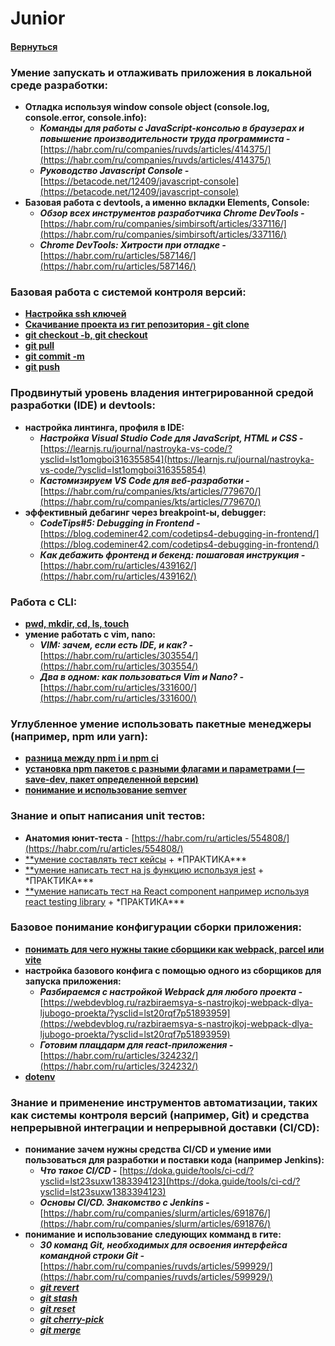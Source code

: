 # Junior

#### [Вернуться](../TOOLS.md)

### Умение запускать и отлаживать приложения в локальной среде разработки:

- **Отладка используя window console object (console.log, console.error, console.info):**
  - **_Команды для работы с JavaScript-консолью в браузерах и повышение производительности труда программиста -_** [https://habr.com/ru/companies/ruvds/articles/414375/](https://habr.com/ru/companies/ruvds/articles/414375/)
  - **_Руководство Javascript Console -_** [https://betacode.net/12409/javascript-console](https://betacode.net/12409/javascript-console)
- **Базовая работа с devtools, а именно вкладки Elements, Console:**
  - **_Обзор всех инструментов разработчика Chrome DevTools -_** [https://habr.com/ru/companies/simbirsoft/articles/337116/](https://habr.com/ru/companies/simbirsoft/articles/337116/)
  - **_Chrome DevTools: Хитрости при отладке -_** [https://habr.com/ru/articles/587146/](https://habr.com/ru/articles/587146/)

### Базовая работа с системой контроля версий:

- [**Настройка ssh ключей**](https://losst.pro/avtorizatsiya-po-klyuchu-ssh?ysclid=lst1cqmicj562693465)
- [**Скачивание проекта из гит репозитория - git clone**](https://git-scm.com/docs/git-clone)
- [**git checkout -b, git checkout**](https://git-scm.com/docs/git-checkout)
- [**git pull**](https://git-scm.com/docs/git-pull)
- [**git commit -m**](https://git-scm.com/docs/git-commit)
- [**git push**](https://git-scm.com/docs/git-push)

### Продвинутый уровень владения интегрированной средой разработки (IDE) и devtools:

- **настройка линтинга, профиля в IDE:**
  - **_Настройка Visual Studio Code для JavaScript, HTML и CSS -_** [https://learnjs.ru/journal/nastroyka-vs-code/?ysclid=lst1omgboi316355854](https://learnjs.ru/journal/nastroyka-vs-code/?ysclid=lst1omgboi316355854)
  - **_Кастомизируем VS Code для веб-разработки -_** [https://habr.com/ru/companies/kts/articles/779670/](https://habr.com/ru/companies/kts/articles/779670/)
- **эффективный дебагинг через breakpoint-ы, debugger:**
  - **_CodeTips#5: Debugging in Frontend -_** [https://blog.codeminer42.com/codetips4-debugging-in-frontend/](https://blog.codeminer42.com/codetips4-debugging-in-frontend/)
  - **_Как дебажить фронтенд и бекенд: пошаговая инструкция -_** [https://habr.com/ru/articles/439162/](https://habr.com/ru/articles/439162/)

### Работа с CLI:

- [**pwd, mkdir, cd, ls, touch**](https://habr.com/ru/companies/edison/articles/502066/)
- **умение работать с vim, nano:**
  - **_VIM: зачем, если есть IDE, и как? -_** [https://habr.com/ru/articles/303554/](https://habr.com/ru/articles/303554/)
  - **_Два в одном: как пользоваться Vim и Nano? -_** [https://habr.com/ru/articles/331600/](https://habr.com/ru/articles/331600/)

### Углубленное умение использовать пакетные менеджеры (например, npm или yarn):

- [**разница между npm i и npm ci**](https://stackoverflow.com/questions/52499617/what-is-the-difference-between-npm-install-and-npm-ci)
- [**установка npm пакетов с разными флагами и параметрами (—save-dev, пакет определенной версии)**](https://htmlacademy.ru/blog/js/package-update?ysclid=lst1w7zb5f806805539)
- [**понимание и использование semver**](https://semver.org/lang/ru/)

### Знание и опыт написания unit тестов:

- **Анатомия юнит-теста** - [https://habr.com/ru/articles/554808/](https://habr.com/ru/articles/554808/)
- [\*\*умение составлять тест кейсы](https://testengineer.ru/kak-pisat-test-kejsy-polnoe-rukovodstvo/?ysclid=lst1xkgl5v350123160) + \*ПРАКТИКА\*\*\*
- [\*\*умение написать тест на js функцию используя jest](https://habr.com/ru/articles/502302/) + \*ПРАКТИКА\*\*\*
- [\*\*умение написать тест на React component например используя react testing library](https://habr.com/ru/companies/timeweb/articles/670480/) + \*ПРАКТИКА\*\*\*

### Базовое понимание конфигурации сборки приложения:

- [**понимать для чего нужны такие сборщики как webpack, parcel или vite**](https://guides.hexlet.io/ru/webpack/?ysclid=lst1zyoyt8408602859)
- **настройка базового конфига с помощью одного из сборщиков для запуска приложения:**
  - **_Разбираемся с настройкой Webpack для любого проекта -_** [https://webdevblog.ru/razbiraemsya-s-nastrojkoj-webpack-dlya-ljubogo-proekta/?ysclid=lst20rqf7p51893959](https://webdevblog.ru/razbiraemsya-s-nastrojkoj-webpack-dlya-ljubogo-proekta/?ysclid=lst20rqf7p51893959)
  - **_Готовим плацдарм для react-приложения -_** [https://habr.com/ru/articles/324232/](https://habr.com/ru/articles/324232/)
- [**dotenv**](https://habr.com/ru/companies/otus/articles/779852/)

### Знание и применение инструментов автоматизации, таких как системы контроля версий (например, Git) и средства непрерывной интеграции и непрерывной доставки (CI/CD):

- **понимание зачем нужны средства CI/CD и умение ими пользоваться для разработки и поставки кода (например Jenkins):**
  - **_Что такое CI/CD -_** [https://doka.guide/tools/ci-cd/?ysclid=lst23suxw1383394123](https://doka.guide/tools/ci-cd/?ysclid=lst23suxw1383394123)
  - **_Основы CI/CD. Знакомство с Jenkins -_** [https://habr.com/ru/companies/slurm/articles/691876/](https://habr.com/ru/companies/slurm/articles/691876/)
- **понимание и использование следующих комманд в гите:**
  - **_30 команд Git, необходимых для освоения интерфейса командной строки Git -_** [https://habr.com/ru/companies/ruvds/articles/599929/](https://habr.com/ru/companies/ruvds/articles/599929/)
  - [**_git revert_**](https://www.atlassian.com/ru/git/tutorials/undoing-changes/git-revert)
  - [**_git stash_**](https://www.atlassian.com/ru/git/tutorials/saving-changes/git-stash)
  - [**_git reset_**](https://www.atlassian.com/ru/git/tutorials/undoing-changes/git-reset)
  - [**_git cherry-pick_**](https://www.atlassian.com/ru/git/tutorials/cherry-pick)
  - [**_git merge_**](https://www.atlassian.com/ru/git/tutorials/using-branches/git-merge)
